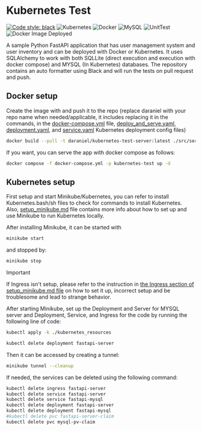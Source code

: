 # Kubernetes Test

[![Code style: black](https://img.shields.io/badge/code%20style-black-000000.svg)](https://github.com/psf/black)
![Kubernetes](https://img.shields.io/badge/kubernetes-%23326ce5.svg?style=for-the-badge&logo=kubernetes&logoColor=white)
![Docker](https://img.shields.io/badge/docker-%230db7ed.svg?style=for-the-badge&logo=docker&logoColor=white)
![MySQL](https://img.shields.io/badge/mysql-%2300f.svg?style=for-the-badge&logo=mysql&logoColor=white)
![UnitTest](https://github.com/github/docs/actions/workflows/python-package.yml/badge.svg)
![Docker Image Deployed](https://github.com/github/docs/actions/workflows/docker-publish.yml/badge.svg)

A sample Python FastAPI application that has user management system and user inventory and can be deployed with Docker
or Kubernetes. It uses SQLAlchemy to work with both SQLLite (direct execution and execution with docker compose) and
MYSQL (In Kubernetes) databases. The repository contains an auto formatter using Black and will run the tests on pull
request and push.

## Docker setup

Create the image with and push it to the repo (replace daraniel with your repo name when needed/applicable, it includes
replacing it in the commands, in the [docker-compose.yml](docker-compose.yml)
file, [deploy_and_serve.yaml](kubernetes_resources/deploy_and_serve.yaml), [deployment.yaml](kubernetes_resources/deployment.yaml),
and [service.yaml](service.yaml) Kubernetes
deployment config files)

```bash
docker build --pull -t daraniel/kubernetes-test-server:latest ./src/server --push
```

If you want, you can serve the app with docker compose as follows:

```bash
docker compose -f docker-compose.yml -p kubernetes-test up -d
```

## Kubernetes setup

First setup and start Minikube/Kubernetes, you can refer to install Kubernetes.bash/sh files to check for commands to
install Kubernetes. Also, [setup_minikube.md](setup_minikube.md) file contains more info about how to set up and use
Minikube to run Kubernetes locally.

After installing Minikube, it can be started with

```bash
minikube start
```

and stopped by:

```bash
minikube stop
```

> [!IMPORTANT]  
> If Ingress isn't setup, please refer to the instruction
> in [the Ingress section of setup_minikube.md file](setup_minikube.md#ingress) on how to set it up, incorrect setup and
> be troublesome and lead to strange behavior.


After starting Minikube, set up the Deployment and Server for MYSQL server and Deployment, Service, and Ingress for the
code by running the following line of code:

```bash
kubectl apply -k ./kubernetes_resources
```

```bash
kubectl delete deployment fastapi-server
```

Then it can be accessed by creating a tunnel:

```bash
minikube tunnel --cleanup
```

If needed, the services can be deleted using the following command:

```bash
kubectl delete ingress fastapi-server
kubectl delete service fastapi-server
kubectl delete service fastapi-mysql
kubectl delete deployment fastapi-server
kubectl delete deployment fastapi-mysql
#kubectl delete pvc fastapi-server-claim
kubectl delete pvc mysql-pv-claim
```
